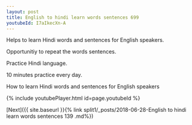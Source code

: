 ```yaml
---
layout: post
title: English to hindi learn words sentences 699 
youtubeId: I7aIkecXn-A
---
```

 
 
Helps to learn Hindi words and sentences for English speakers.

Opportunitiy to repeat the words sentences. 

Practice Hindi language. 
 
10 minutes practice every day. 
 
How to learn Hindi words and sentences for English speakers 
 
{% include youtubePlayer.html id=page.youtubeId %}
 
 
[Next]({{ site.baseurl }}{% link  split1/_posts/2018-06-28-English to hindi learn words sentences 139 .md%})
 
